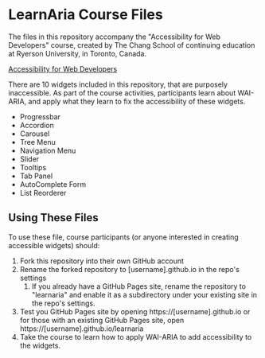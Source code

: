 # LearnAria Course Files
The files in this repository accompany the "Accessibility for Web Developers" course, created by The Chang School of continuing education at Ryerson University, in Toronto, Canada.

[Accessibility for Web Developers](https://de.ryerson.ca/wa/advanced/)

There are 10 widgets included in this repository, that are purposely inaccessible. As part of the course activities, participants learn about WAI-ARIA, and apply what they learn to fix the accessibility of these widgets.

* Progressbar
* Accordion
* Carousel
* Tree Menu
* Navigation Menu
* Slider
* Tooltips
* Tab Panel
* AutoComplete Form
* List Reorderer

## Using These Files
To use these file, course participants (or anyone interested in creating accessible widgets) should:

1. Fork this repository into their own GitHub account
1. Rename the forked repository to [username].github.io in the repo's settings
	1. If you already have a GitHub Pages site, rename the repository to "learnaria" and enable it as a subdirectory under your existing site in the repo's settings.
1. Test you GitHub Pages site by opening https://[username].github.io or for those with an existing GitHub Pages site, open https://[username].github.io/learnaria
1. Take the course to learn how to apply WAI-ARIA to add accessibility to the widgets.
